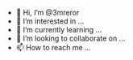- 👋 Hi, I’m @3mreror
- 👀 I’m interested in ...
- 🌱 I’m currently learning ...
- 💞️ I’m looking to collaborate on ...
- 📫 How to reach me ...

<!---
3mreror/3mreror is a ✨ special ✨ repository because its `README.md` (this file) appears on your GitHub profile.
You can click the Preview link to take a look at your changes.
--->
